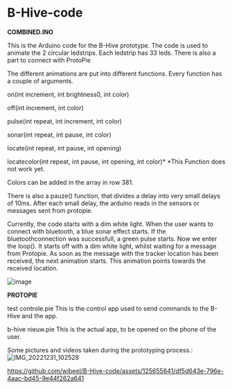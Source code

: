 # B-Hive-code

**COMBINED.INO**

This is the Arduino code for the B-Hive prototype. The code is used to animate the 2 circular ledstrips. Each ledstrip has 33 leds.
There is also a part to connect with ProtoPie

The different animations are put into different functions. Every function has a couple of arguments.

on(int increment, int brightness0, int color)

off(int increment, int color)

pulse(int repeat, int increment, int color)

sonar(int repeat, int pause, int color)

locate(int repeat, int pause, int opening)


locatecolor(int repeat, int pause, int opening, int color)*
*This Function does not work yet.

Colors can be added in the array in row 381.

There is also a pauze() function, that divides a delay into very small delays of 10ms. After each small delay, the arduino reads in the sensors or messages sent from protopie. 


Currently, the code starts with a dim white light. When the user wants to connect with bluetooth, a blue sonar effect starts. If the bluetoothconnection was successfull, a green pulse starts. 
Now we enter the loop(). It starts off with a dim white light, whilst waiting for a message from Protopie. As soon as the message with the tracker location has been received, the next animation starts. This animation points towards the received location.


![image](https://github.com/wibeel/B-Hive-code/assets/125655641/abb796a9-62f0-4561-91aa-dab66c60314b)


**PROTOPIE** 

test controle.pie 
This is the control app used to send commands to the B-Hive and the app.

b-hive nieuw.pie 
This is the actual app, to be opened on the phone of the user.



Some pictures and videos taken during the prototyping process.:
![IMG_20221231_102528](https://github.com/wibeel/B-Hive-code/assets/125655641/5f4e09c3-970f-4ae1-b46b-60173c3e04ce)

https://github.com/wibeel/B-Hive-code/assets/125655641/df5d643e-796e-4aac-bd45-9e44f262a641



